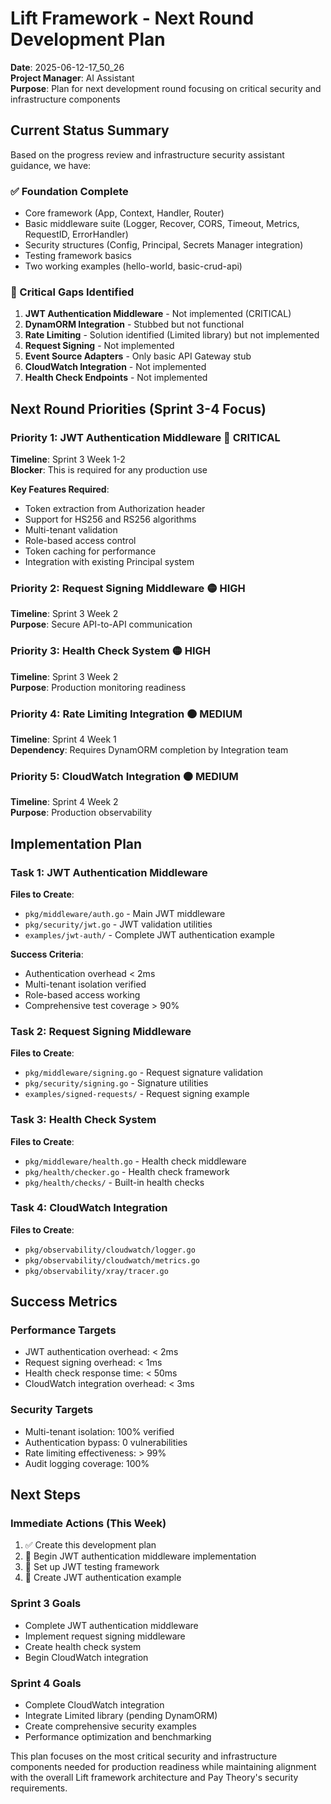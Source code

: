 # Lift Framework - Next Round Development Plan

**Date**: 2025-06-12-17_50_26  
**Project Manager**: AI Assistant  
**Purpose**: Plan for next development round focusing on critical security and infrastructure components

## Current Status Summary

Based on the progress review and infrastructure security assistant guidance, we have:

### ✅ Foundation Complete
- Core framework (App, Context, Handler, Router)
- Basic middleware suite (Logger, Recover, CORS, Timeout, Metrics, RequestID, ErrorHandler)
- Security structures (Config, Principal, Secrets Manager integration)
- Testing framework basics
- Two working examples (hello-world, basic-crud-api)

### 🚧 Critical Gaps Identified
1. **JWT Authentication Middleware** - Not implemented (CRITICAL)
2. **DynamORM Integration** - Stubbed but not functional
3. **Rate Limiting** - Solution identified (Limited library) but not implemented
4. **Request Signing** - Not implemented
5. **Event Source Adapters** - Only basic API Gateway stub
6. **CloudWatch Integration** - Not implemented
7. **Health Check Endpoints** - Not implemented

## Next Round Priorities (Sprint 3-4 Focus)

### Priority 1: JWT Authentication Middleware 🔴 CRITICAL
**Timeline**: Sprint 3 Week 1-2  
**Blocker**: This is required for any production use

**Key Features Required**:
- Token extraction from Authorization header
- Support for HS256 and RS256 algorithms
- Multi-tenant validation
- Role-based access control
- Token caching for performance
- Integration with existing Principal system

### Priority 2: Request Signing Middleware 🟡 HIGH
**Timeline**: Sprint 3 Week 2  
**Purpose**: Secure API-to-API communication

### Priority 3: Health Check System 🟡 HIGH
**Timeline**: Sprint 3 Week 2  
**Purpose**: Production monitoring readiness

### Priority 4: Rate Limiting Integration 🟠 MEDIUM
**Timeline**: Sprint 4 Week 1  
**Dependency**: Requires DynamORM completion by Integration team

### Priority 5: CloudWatch Integration 🟠 MEDIUM
**Timeline**: Sprint 4 Week 2  
**Purpose**: Production observability

## Implementation Plan

### Task 1: JWT Authentication Middleware
**Files to Create**:
- `pkg/middleware/auth.go` - Main JWT middleware
- `pkg/security/jwt.go` - JWT validation utilities
- `examples/jwt-auth/` - Complete JWT authentication example

**Success Criteria**:
- Authentication overhead < 2ms
- Multi-tenant isolation verified
- Role-based access working
- Comprehensive test coverage > 90%

### Task 2: Request Signing Middleware
**Files to Create**:
- `pkg/middleware/signing.go` - Request signature validation
- `pkg/security/signing.go` - Signature utilities
- `examples/signed-requests/` - Request signing example

### Task 3: Health Check System
**Files to Create**:
- `pkg/middleware/health.go` - Health check middleware
- `pkg/health/checker.go` - Health check framework
- `pkg/health/checks/` - Built-in health checks

### Task 4: CloudWatch Integration
**Files to Create**:
- `pkg/observability/cloudwatch/logger.go`
- `pkg/observability/cloudwatch/metrics.go`
- `pkg/observability/xray/tracer.go`

## Success Metrics

### Performance Targets
- JWT authentication overhead: < 2ms
- Request signing overhead: < 1ms
- Health check response time: < 50ms
- CloudWatch integration overhead: < 3ms

### Security Targets
- Multi-tenant isolation: 100% verified
- Authentication bypass: 0 vulnerabilities
- Rate limiting effectiveness: > 99%
- Audit logging coverage: 100%

## Next Steps

### Immediate Actions (This Week)
1. ✅ Create this development plan
2. 🔄 Begin JWT authentication middleware implementation
3. 🔄 Set up JWT testing framework
4. 🔄 Create JWT authentication example

### Sprint 3 Goals
- Complete JWT authentication middleware
- Implement request signing middleware
- Create health check system
- Begin CloudWatch integration

### Sprint 4 Goals
- Complete CloudWatch integration
- Integrate Limited library (pending DynamORM)
- Create comprehensive security examples
- Performance optimization and benchmarking

This plan focuses on the most critical security and infrastructure components needed for production readiness while maintaining alignment with the overall Lift framework architecture and Pay Theory's security requirements. 